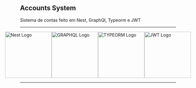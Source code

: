 ## Accounts System
<p>Sistema de contas feito em Nest, GraphQl, Typeorm e JWT</p>
<hr>
<div style="display: flex; justify-content: center; align-items: center">
  <a href="http://nestjs.com/" target="blank"><img src="https://nestjs.com/img/logo-small.svg" width="150" alt="Nest Logo" /></a>
  <a href="https://graphql.org/learn/" target="blank"><img src="https://upload.wikimedia.org/wikipedia/commons/thumb/1/17/GraphQL_Logo.svg/512px-GraphQL_Logo.svg.png?20161105194737" width="150" alt="GRAPHQL Logo" /></a>
  <a href="https://typeorm.io/" target="blank"><img src="https://user-images.githubusercontent.com/30929568/112730670-de09a480-8f58-11eb-9875-0d9ebb87fbd6.png" width="150" alt="TYPEORM Logo" /></a>
  <a href="https://jwt.io/" target="blank"><img src="https://cdn.worldvectorlogo.com/logos/jwtio-json-web-token.svg" width="150" alt="JWT Logo" /></a>
</div>
<hr>